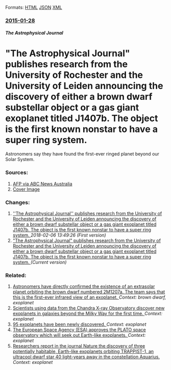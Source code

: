 
Formats: [HTML](/news/2015/01/28/the-astrophysical-journal-publishes-research-from-the-university-of-rochester-and-the-university-of-leiden-announcing-the-discovery-of-eit.html)  [JSON](/news/2015/01/28/the-astrophysical-journal-publishes-research-from-the-university-of-rochester-and-the-university-of-leiden-announcing-the-discovery-of-eit.json)  [XML](/news/2015/01/28/the-astrophysical-journal-publishes-research-from-the-university-of-rochester-and-the-university-of-leiden-announcing-the-discovery-of-eit.xml)  

### [2015-01-28](/news/2015/01/28/index.md)

##### The Astrophysical Journal
# "The Astrophysical Journal" publishes research from the University of Rochester and the University of Leiden announcing the discovery of either a brown dwarf substellar object or a gas giant exoplanet titled J1407b. The object is the first known nonstar to have a super ring system. 

Astronomers say they have found the first-ever ringed planet beyond our Solar System.


### Sources:

1. [AFP via ABC News Australia](http://www.abc.net.au/news/2015-01-29/faraway-planet-j1407b-is-lord-of-the-rings/6053418)
1. [Cover Image](http://www.abc.net.au/news/image/6053416-1x1-700x700.jpg)

### Changes:

1. [''The Astrophysical Journal'' publishes research from the University of Rochester and the University of Leiden announcing the discovery of either a brown dwarf substellar object or a gas giant exoplanet titled J1407b. The object is the first known nonstar to have a super ring system. ](/news/2015/01/28/the-astrophysical-journal-publishes-research-from-the-university-of-rochester-and-the-university-of-leiden-announcing-the-discovery-of-e.md) _2018-02-06 13:49:26 (First version)_
1. ["The Astrophysical Journal" publishes research from the University of Rochester and the University of Leiden announcing the discovery of either a brown dwarf substellar object or a gas giant exoplanet titled J1407b. The object is the first known nonstar to have a super ring system. ](/news/2015/01/28/the-astrophysical-journal-publishes-research-from-the-university-of-rochester-and-the-university-of-leiden-announcing-the-discovery-of-eit.md) _(Current version)_

### Related:

1. [ Astronomers have directly confirmed the existence of an extrasolar planet orbiting the brown dwarf numbered 2M1207a. The team says that this is the first-ever infrared view of an exoplanet. ](/news/2005/05/1/astronomers-have-directly-confirmed-the-existence-of-an-extrasolar-planet-orbiting-the-brown-dwarf-numbered-2m1207a-the-team-says-that-thi.md) _Context: brown dwarf, exoplanet_
2. [Scientists using data from the Chandra X-ray Observatory discover new exoplanets in galaxies beyond the Milky Way for the first time. ](/news/2018/02/5/scientists-using-data-from-the-chandra-x-ray-observatory-discover-new-exoplanets-in-galaxies-beyond-the-milky-way-for-the-first-time.md) _Context: exoplanet_
3. [ 95 exoplanets have been newly discovered. ](/news/2018/02/15/95-exoplanets-have-been-newly-discovered.md) _Context: exoplanet_
4. [The European Space Agency (ESA) approves the PLATO space observatory which will seek out Earth-like exoplanets. ](/news/2017/06/21/the-european-space-agency-esa-approves-the-plato-space-observatory-which-will-seek-out-earth-like-exoplanets.md) _Context: exoplanet_
5. [Researchers report in the journal Nature the discovery of three potentially habitable, Earth-like exoplanets orbiting TRAPPIST-1, an ultracool dwarf star 40 light-years away in the constellation Aquarius. ](/news/2016/05/2/researchers-report-in-the-journal-nature-the-discovery-of-three-potentially-habitable-earth-like-exoplanets-orbiting-trappist-1-an-ultraco.md) _Context: exoplanet_
